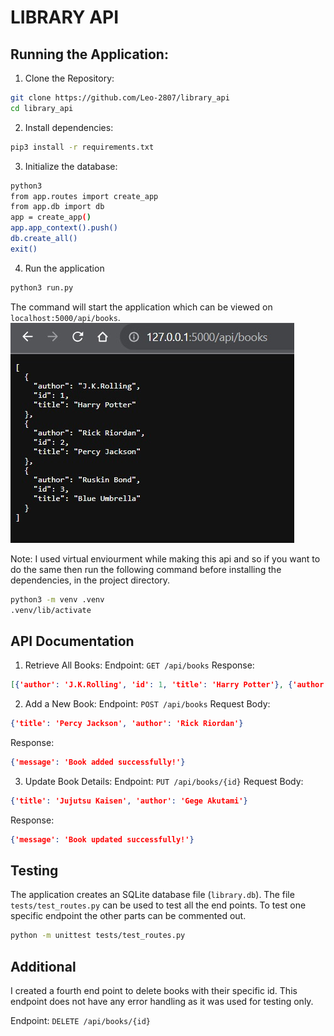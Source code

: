 # LIBRARY API

## Running the Application:

1. Clone the Repository:
```bash
git clone https://github.com/Leo-2807/library_api
cd library_api
```
2. Install dependencies:
```bash
pip3 install -r requirements.txt
```
3. Initialize the database:
```bash
python3
from app.routes import create_app
from app.db import db
app = create_app()
app.app_context().push()
db.create_all()
exit()
```
4. Run the application
```bash
python3 run.py
```
The command will start the application which can be viewed on `localhost:5000/api/books`.
![pic](https://github.com/Leo-2807/library_api/blob/main/pics/WhatsApp%20Image%202023-12-10%20at%2018.54.27_79a8449e.jpg)

Note:
I used virtual enviourment while making this api and so if you want to do the same then run the following command before installing the dependencies, in the project directory.
```bash
python3 -m venv .venv
.venv/lib/activate
```

## API Documentation

1. Retrieve All Books:
Endpoint: `GET /api/books`
Response:
```json
[{'author': 'J.K.Rolling', 'id': 1, 'title': 'Harry Potter'}, {'author': 'Rick Riordan', 'id': 2, 'title': 'Percy Jackson'}, {'author': 'Ruskin Bond', 'id': 3, 'title': 'Blue Umbrella'}]
```

2. Add a New Book:
Endpoint: `POST /api/books`
Request Body:
```json
{'title': 'Percy Jackson', 'author': 'Rick Riordan'}
```
Response:
```json
{'message': 'Book added successfully!'}
```

3. Update Book Details:
Endpoint: `PUT /api/books/{id}`
Request Body:
```json
{'title': 'Jujutsu Kaisen', 'author': 'Gege Akutami'}
```
Response:
```json
{'message': 'Book updated successfully!'}
```

## Testing

The application creates an SQLite database file (`library.db`).
The file `tests/test_routes.py` can be used to test all the end points. To test one specific endpoint the other parts can be commented out.
```bash
python -m unittest tests/test_routes.py
```

## Additional

I created a fourth end point to delete books with their specific id. This endpoint does not have any error handling as it was used for testing only.

Endpoint: `DELETE /api/books/{id}`
